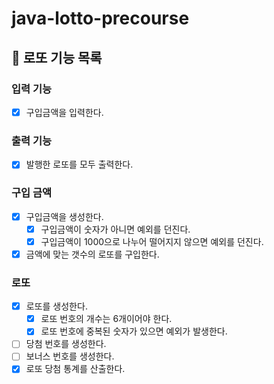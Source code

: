 # java-lotto-precourse

## 🏦 로또 기능 목록

### 입력 기능

- [x] 구입금액을 입력한다.

### 출력 기능

- [x] 발행한 로또를 모두 출력한다.

### 구입 금액

- [x] 구입금액을 생성한다.
    - [x] 구입금액이 숫자가 아니면 예외를 던진다.
    - [x] 구입금액이 1000으로 나누어 떨어지지 않으면 예외를 던진다.
- [x] 금액에 맞는 갯수의 로또를 구입한다.

### 로또

- [x] 로또를 생성한다.
    - [x] 로또 번호의 개수는 6개이어야 한다.
    - [x] 로또 번호에 중복된 숫자가 있으면 예외가 발생한다.
- [ ] 당첨 번호를 생성한다.
- [ ] 보너스 번호를 생성한다.
- [x] 로또 당첨 통계를 산출한다.
